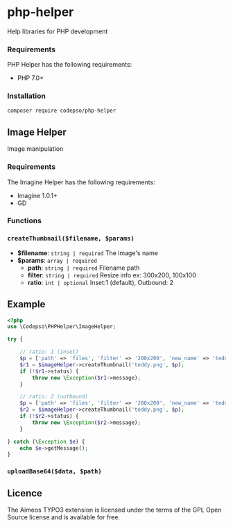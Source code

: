 # php-helper
Help libraries for PHP development
### Requirements
PHP Helper has the following requirements:
 - PHP 7.0+
### Installation
```bash
composer require codepso/php-helper
```

## Image Helper
Image manipulation
### Requirements
The Imagine Helper has the following requirements:
 - Imagine 1.0.1+
 - GD
### Functions
#### 
### `createThumbnail($filename, $params)`
* **$filename**: `string | required` The image's name
* **$params**: `array | required` 
  - **path**: `string | required` Filename path
  - **filter**: `string | required` Resize info ex: 300x200, 100x100
  - **ratio**: `int | optional` Inset:1 (default), Outbound: 2

Example
-------
```php
<?php
use \Codepso\PHPHelper\ImageHelper;

try {

    // ratio: 1 (inset)
    $p = ['path' => 'files', 'filter' => '200x200', 'new_name' => 'teddy-1.png'];
    $r1 = $imageHelper->createThumbnail('teddy.png', $p);
    if (!$r1->status) {
        throw new \Exception($r1->message);
    }

    // ratio: 2 (outbound)
    $p = ['path' => 'files', 'filter' => '200x200', 'new_name' => 'teddy-2.png',  'ratio' => 2];
    $r2 = $imageHelper->createThumbnail('teddy.png', $p);
    if (!$r2->status) {
        throw new \Exception($r2->message);
    }

} catch (\Exception $e) {
    echo $e->getMessage();
}
```
  
  
### `uploadBase64($data, $path)`


## Licence
The Aimeos TYPO3 extension is licensed under the terms of the GPL Open Source license and is available for free.

 